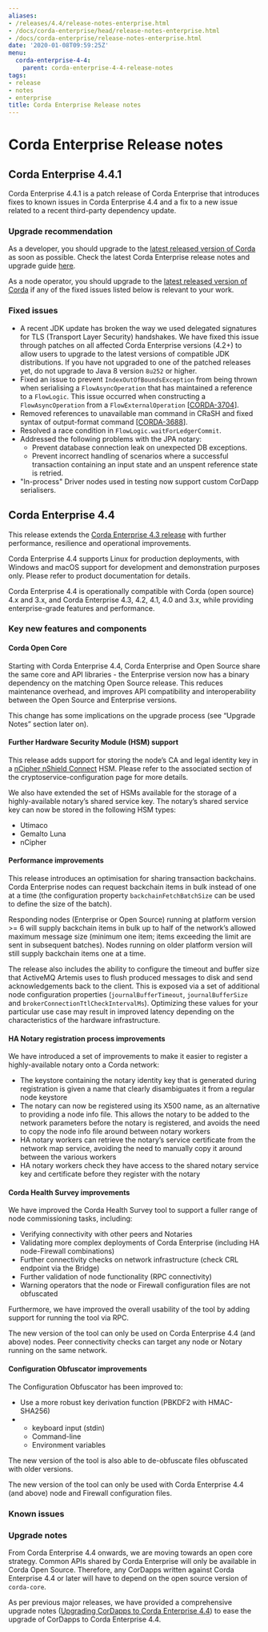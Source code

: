 ```yaml
---
aliases:
- /releases/4.4/release-notes-enterprise.html
- /docs/corda-enterprise/head/release-notes-enterprise.html
- /docs/corda-enterprise/release-notes-enterprise.html
date: '2020-01-08T09:59:25Z'
menu:
  corda-enterprise-4-4:
    parent: corda-enterprise-4-4-release-notes
tags:
- release
- notes
- enterprise
title: Corda Enterprise Release notes
---
```



# Corda Enterprise Release notes


## Corda Enterprise 4.4.1

Corda Enterprise 4.4.1 is a patch release of Corda Enterprise that introduces fixes to known issues in Corda Enterprise 4.4 and a fix to a new issue related to a recent third-party dependency update.

### Upgrade recommendation

As a developer, you should upgrade to the [latest released version of Corda](https://docs.corda.net/docs/corda-enterprise/release-notes-index.html) as soon as possible. Check the latest Corda Enterprise release notes and upgrade guide [here](https://docs.corda.net/docs/corda-enterprise/release-notes-index.html).

As a node operator, you should upgrade to the [latest released version of Corda](https://docs.corda.net/docs/corda-enterprise/release-notes-index.html) if any of the fixed issues listed below is relevant to your work.

### Fixed issues

* A recent JDK update has broken the way we used delegated signatures for TLS (Transport Layer Security) handshakes. We have fixed this issue through patches on all affected Corda Enterprise versions (4.2+) to allow users to upgrade to the latest versions of compatible JDK distributions. If you have not upgraded to one of the patched releases yet, do not upgrade to Java 8 version `8u252` or higher.
* Fixed an issue to prevent `IndexOutOfBoundsException` from being thrown when serialising a `FlowAsyncOperation` that has maintained a reference to a `FlowLogic`. This issue occurred when constructing a `FlowAsyncOperation` from a `FlowExternalOperation` [[CORDA-3704](https://r3-cev.atlassian.net/browse/CORDA-3704)].
* Removed references to unavailable man command in CRaSH and fixed syntax of output-format command [[CORDA-3688](https://r3-cev.atlassian.net/browse/CORDA-3688)].
* Resolved a race condition in `FlowLogic.waitForLedgerCommit`.
* Addressed the following problems with the JPA notary:
    * Prevent database connection leak on unexpected DB exceptions.
    * Prevent incorrect handling of scenarios where a successful transaction containing an input state and an unspent reference state is retried.
* "In-process" Driver nodes used in testing now support custom CorDapp serialisers.

## Corda Enterprise 4.4

This release extends the [Corda Enterprise 4.3 release](https://docs.corda.net/docs/corda-enterprise/4.3/release-notes-enterprise.html)
with further performance, resilience and operational improvements.

Corda Enterprise 4.4 supports Linux for production deployments, with Windows and macOS support for development and demonstration purposes only. Please refer to product documentation for details.

Corda Enterprise 4.4 is operationally compatible with Corda (open source) 4.x and 3.x, and Corda Enterprise 4.3, 4.2, 4.1, 4.0 and 3.x, while providing enterprise-grade features and performance.


### Key new features and components


#### Corda Open Core


Starting with Corda Enterprise 4.4, Corda Enterprise and Open Source share the same core and API libraries - the Enterprise version
now has a binary dependency on the matching Open Source release. This reduces maintenance overhead, and improves API compatibility
and interoperability between the Open Source and Enterprise versions.

This change has some implications on the upgrade process (see “Upgrade Notes” section later on).



#### Further Hardware Security Module (HSM) support


This release adds support for storing the node’s CA and legal identity key in a [nCipher nShield Connect](https://www.ncipher.com/products/general-purpose-hsms/nshield-connect) HSM.
Please refer to the associated section of the cryptoservice-configuration page for more details.

We also have extended the set of HSMs available for the storage of a highly-available notary’s shared service key. The notary’s shared service key can now be stored in the following HSM types:


* Utimaco
* Gemalto Luna
* nCipher



#### Performance improvements


This release introduces an optimisation for sharing transaction backchains. Corda Enterprise nodes can request backchain items in bulk instead of one at a time (the configuration property `backchainFetchBatchSize` can be used to define the size of the batch).

Responding nodes (Enterprise or Open Source) running at platform version >= 6 will supply backchain items in bulk up to half of the network’s allowed maximum message size (minimum one item; items exceeding the limit are sent in subsequent batches). Nodes running on older platform version will still supply backchain items one at a time.

The release also includes the ability to configure the timeout and buffer size that ActiveMQ Artemis uses to flush produced messages to disk and send acknowledgements back to the client. This is exposed via a set of additional node configuration properties (`journalBufferTimeout`, `journalBufferSize` and `brokerConnectionTtlCheckIntervalMs`). Optimizing these values for your particular use case may result in improved latency depending on the characteristics of the hardware infrastructure.



#### HA Notary registration process improvements


We have introduced a set of improvements to make it easier to register a highly-available notary onto a Corda network:


* The keystore containing the notary identity key that is generated during registration is given a name that clearly disambiguates it from a regular node keystore
* The notary can now be registered using its X500 name, as an alternative to providing a node info file. This allows the notary to be added to the network parameters before the notary is registered, and avoids the need to copy the node info file around between notary workers
* HA notary workers can retrieve the notary’s service certificate from the network map service, avoiding the need to manually copy it around between the various workers
* HA notary workers check they have access to the shared notary service key and certificate before they register with the notary



#### Corda Health Survey improvements


We have improved the Corda Health Survey tool to support a fuller range of node commissioning tasks, including:


* Verifying connectivity with other peers and Notaries
* Validating more complex deployments of Corda Enterprise (including HA node-Firewall combinations)
* Further connectivity checks on network infrastructure (check CRL endpoint via the Bridge)
* Further validation of node functionality (RPC connectivity)
* Warning operators that the node or Firewall configuration files are not obfuscated

Furthermore, we have improved the overall usability of the tool by adding support for running the tool via RPC.

The new version of the tool can only be used on Corda Enterprise 4.4 (and above) nodes. Peer connectivity checks can target any node or Notary running on the same network.



#### Configuration Obfuscator improvements


The Configuration Obfuscator has been improved to:


* Use a more robust key derivation function (PBKDF2 with HMAC-SHA256)
*
    * keyboard input (stdin)
    * Command-line
    * Environment variables



The new version of the tool is also able to de-obfuscate files obfuscated with older versions.

The new version of the tool can only be used with Corda Enterprise 4.4 (and above) node and Firewall configuration files.



### Known issues


### Upgrade notes

From Corda Enterprise 4.4 onwards, we are moving towards an open core strategy. Common APIs shared by Corda Enterprise will only be available in Corda Open Source. Therefore, any CorDapps written against Corda Enterprise 4.4 or later will have to depend on the open source version of `corda-core`.

As per previous major releases, we have provided a comprehensive upgrade notes ([Upgrading CorDapps to Corda Enterprise 4.4](app-upgrade-notes-enterprise.md)) to ease the upgrade
of CorDapps to Corda Enterprise 4.4.
